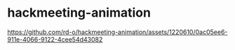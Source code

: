 # hackmeeting-animation

https://github.com/rd-o/hackmeeting-animation/assets/1220610/0ac05ee6-911e-4066-9122-4cee54d43082

